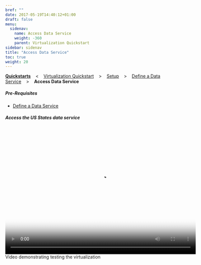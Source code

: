 ```yaml
---
bref: ""
date: 2017-05-19T14:40:12+01:00
draft: false
menu:
  sidenav:
    name: Access Data Service
    weight: -360
    parent: Virtualization Quickstart
sidebar: sidenav
title: "Access Data Service"
toc: true
weight: 20
---
```

[**Quickstarts**](../..) &nbsp;&nbsp; < &nbsp;&nbsp; [Virtualization Quickstart](..)  &nbsp;&nbsp; >  &nbsp;&nbsp; [Setup](../setup)  &nbsp;&nbsp; >  &nbsp;&nbsp; [Define a Data Service](../define-data-service)  &nbsp;&nbsp; > &nbsp;&nbsp;  **Access Data Service**


##### Pre-Requisites
* [Define a Data Service](../define-data-service)

##### Access the US States data service
<div class="thumbnail-video">
  <video width="600" height="400" poster="/videos/quickstart/virtualization/_thb_test-virt.png" controls>
    <source src="/videos/quickstart/virtualization/test-virt.webm" type='video/webm'>
  </video>
  <div id="caption">Video demonstrating testing the virtualization</div>
</div>
